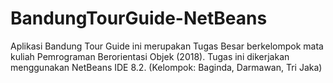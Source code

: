 # BandungTourGuide-NetBeans
Aplikasi Bandung Tour Guide ini merupakan Tugas Besar berkelompok mata kuliah Pemrograman Berorientasi Objek (2018). Tugas ini dikerjakan menggunakan NetBeans IDE 8.2. (Kelompok: Baginda, Darmawan, Tri Jaka)
